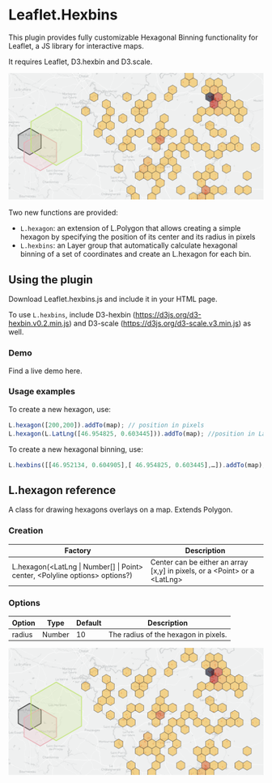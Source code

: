 # Leaflet.Hexbins

This plugin provides fully customizable Hexagonal Binning functionality for Leaflet, a JS library for interactive maps.

It requires Leaflet, D3.hexbin and D3.scale.

![](/hexbins_illustration.png)

Two new functions are provided:
* `L.hexagon`: an extension of L.Polygon that allows creating a simple hexagon by specifying the position of its center and its radius in pixels
* `L.hexbins`: an Layer group that automatically calculate hexagonal binning of a set of coordinates and create an L.hexagon for each bin.

## Using the plugin
Download Leaflet.hexbins.js and include it in your HTML page.

To use `L.hexbins`, include D3-hexbin (https://d3js.org/d3-hexbin.v0.2.min.js) and D3-scale (https://d3js.org/d3-scale.v3.min.js) as well.

### Demo
Find a live demo here.


### Usage examples

To create a new hexagon, use:
```javascript
L.hexagon([200,200]).addTo(map); // position in pixels
L.hexagon(L.LatLng([46.954825, 0.603445])).addTo(map); //position in Lat,Long
```


To create a new hexagonal binning, use:
```javascript
L.hexbins([[46.952134, 0.604905],[ 46.954825, 0.603445],…]).addTo(map); 
```

## L.hexagon reference
A class for drawing hexagons overlays on a map. Extends Polygon.

### Creation
Factory | Description
------------ | -------------
L.hexagon(\<LatLng \| Number[] \| Point> center, \<Polyline options> options?)  | Center can be either  an array [x,y] in pixels, or a \<Point> or a \<LatLng>

### Options
Option | Type | 	Default | Description
------------ | ------------- | ------------- | -------------
radius | Number | 10 | The radius of the hexagon in pixels.
 
 ![](/hexbins_illustration.png)


